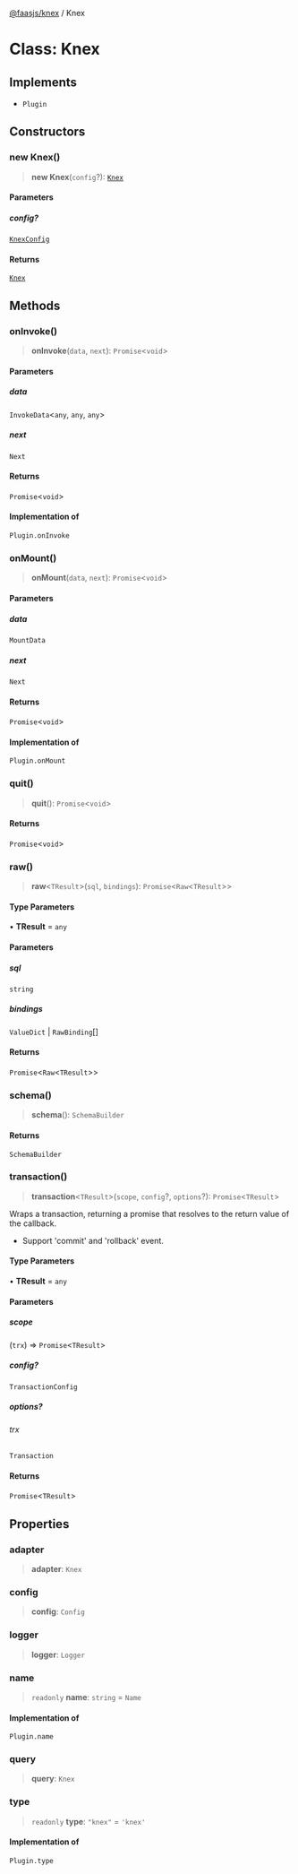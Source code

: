 [@faasjs/knex](../README.md) / Knex

# Class: Knex

## Implements

- `Plugin`

## Constructors

### new Knex()

> **new Knex**(`config`?): [`Knex`](Knex.md)

#### Parameters

##### config?

[`KnexConfig`](../type-aliases/KnexConfig.md)

#### Returns

[`Knex`](Knex.md)

## Methods

### onInvoke()

> **onInvoke**(`data`, `next`): `Promise`\<`void`\>

#### Parameters

##### data

`InvokeData`\<`any`, `any`, `any`\>

##### next

`Next`

#### Returns

`Promise`\<`void`\>

#### Implementation of

`Plugin.onInvoke`

### onMount()

> **onMount**(`data`, `next`): `Promise`\<`void`\>

#### Parameters

##### data

`MountData`

##### next

`Next`

#### Returns

`Promise`\<`void`\>

#### Implementation of

`Plugin.onMount`

### quit()

> **quit**(): `Promise`\<`void`\>

#### Returns

`Promise`\<`void`\>

### raw()

> **raw**\<`TResult`\>(`sql`, `bindings`): `Promise`\<`Raw`\<`TResult`\>\>

#### Type Parameters

• **TResult** = `any`

#### Parameters

##### sql

`string`

##### bindings

`ValueDict` | `RawBinding`[]

#### Returns

`Promise`\<`Raw`\<`TResult`\>\>

### schema()

> **schema**(): `SchemaBuilder`

#### Returns

`SchemaBuilder`

### transaction()

> **transaction**\<`TResult`\>(`scope`, `config`?, `options`?): `Promise`\<`TResult`\>

Wraps a transaction, returning a promise that resolves to the return value of the callback.

- Support 'commit' and 'rollback' event.

#### Type Parameters

• **TResult** = `any`

#### Parameters

##### scope

(`trx`) => `Promise`\<`TResult`\>

##### config?

`TransactionConfig`

##### options?

###### trx

`Transaction`

#### Returns

`Promise`\<`TResult`\>

## Properties

### adapter

> **adapter**: `Knex`

### config

> **config**: `Config`

### logger

> **logger**: `Logger`

### name

> `readonly` **name**: `string` = `Name`

#### Implementation of

`Plugin.name`

### query

> **query**: `Knex`

### type

> `readonly` **type**: `"knex"` = `'knex'`

#### Implementation of

`Plugin.type`
